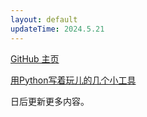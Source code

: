 ```yaml
---
layout: default
updateTime: 2024.5.21
---
```


[GitHub 主页](https://github.com/OliverWu515)

[用Python写着玩儿的几个小工具](./python-hobby-project.html)

日后更新更多内容。